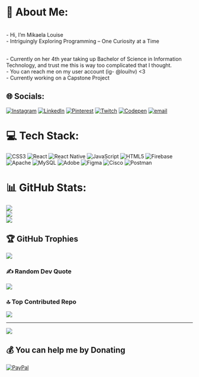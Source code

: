 # 💫 About Me:
<br>- Hi, I’m Mikaela Louise
<br>- Intriguingly Exploring Programming – One Curiosity at a Time
<!-- <br>- I’m currently learning  -->
<br>- Currently on her 4th year taking up Bachelor of Science in Information Technology, and trust me this is way too complicated that I thought.
<br>- You can reach me on my user account  (ig- @louihv) <3
<br>- Currently working on a Capstone Project 


## 🌐 Socials:
[![Instagram](https://img.shields.io/badge/Instagram-%23E4405F.svg?logo=Instagram&logoColor=white)](https://instagram.com/louihv) [![LinkedIn](https://img.shields.io/badge/LinkedIn-%230077B5.svg?logo=linkedin&logoColor=white)](https://linkedin.com/in/mikaelalouisegarao) [![Pinterest](https://img.shields.io/badge/Pinterest-%23E60023.svg?logo=Pinterest&logoColor=white)](https://pinterest.com/louihv) [![Twitch](https://img.shields.io/badge/Twitch-%239146FF.svg?logo=Twitch&logoColor=white)](https://twitch.tv/louihv) [![Codepen](https://img.shields.io/badge/Codepen-000000?logo=codepen&logoColor=white)](https://codepen.io/louihv) [![email](https://img.shields.io/badge/Email-D14836?logo=gmail&logoColor=white)](mailto:mikaelalouisegarao@gmail.com) 

# 💻 Tech Stack:
![CSS3](https://img.shields.io/badge/css3-%231572B6.svg?style=for-the-badge&logo=css3&logoColor=white) ![React](https://img.shields.io/badge/react-%2320232a.svg?style=for-the-badge&logo=react&logoColor=%2361DAFB) ![React Native](https://img.shields.io/badge/react_native-%2320232a.svg?style=for-the-badge&logo=react&logoColor=%2361DAFB) ![JavaScript](https://img.shields.io/badge/javascript-%23323330.svg?style=for-the-badge&logo=javascript&logoColor=%23F7DF1E) ![HTML5](https://img.shields.io/badge/html5-%23E34F26.svg?style=for-the-badge&logo=html5&logoColor=white) ![Firebase](https://img.shields.io/badge/firebase-%23039BE5.svg?style=for-the-badge&logo=firebase) ![Apache](https://img.shields.io/badge/apache-%23D42029.svg?style=for-the-badge&logo=apache&logoColor=white) ![MySQL](https://img.shields.io/badge/mysql-4479A1.svg?style=for-the-badge&logo=mysql&logoColor=white) ![Adobe](https://img.shields.io/badge/adobe-%23FF0000.svg?style=for-the-badge&logo=adobe&logoColor=white) ![Figma](https://img.shields.io/badge/figma-%23F24E1E.svg?style=for-the-badge&logo=figma&logoColor=white) ![Cisco](https://img.shields.io/badge/cisco-%23049fd9.svg?style=for-the-badge&logo=cisco&logoColor=black) ![Postman](https://img.shields.io/badge/Postman-FF6C37?style=for-the-badge&logo=postman&logoColor=white)
# 📊 GitHub Stats:
![](https://github-readme-stats.vercel.app/api?username=louihv&theme=dark&hide_border=false&include_all_commits=false&count_private=true)<br/>
![](https://nirzak-streak-stats.vercel.app/?user=louihv&theme=dark&hide_border=false)<br/>
![](https://github-readme-stats.vercel.app/api/top-langs/?username=louihv&theme=dark&hide_border=false&include_all_commits=false&count_private=true&layout=compact)

## 🏆 GitHub Trophies
![](https://github-profile-trophy.vercel.app/?username=louihv&theme=onedark&no-frame=false&no-bg=true&margin-w=4)

### ✍️ Random Dev Quote
![](https://quotes-github-readme.vercel.app/api?type=horizontal&theme=radical)

### 🔝 Top Contributed Repo
![](https://github-contributor-stats.vercel.app/api?username=louihv&limit=5&theme=dark&combine_all_yearly_contributions=true)

---
[![](https://visitcount.itsvg.in/api?id=louihv&icon=0&color=1)](https://visitcount.itsvg.in)

  ## 💰 You can help me by Donating
  [![PayPal](https://img.shields.io/badge/PayPal-00457C?style=for-the-badge&logo=paypal&logoColor=white)](https://paypal.me/Mikaelalouisegarao) 

  
<!-- Proudly created with GPRM ( https://gprm.itsvg.in ) -->
